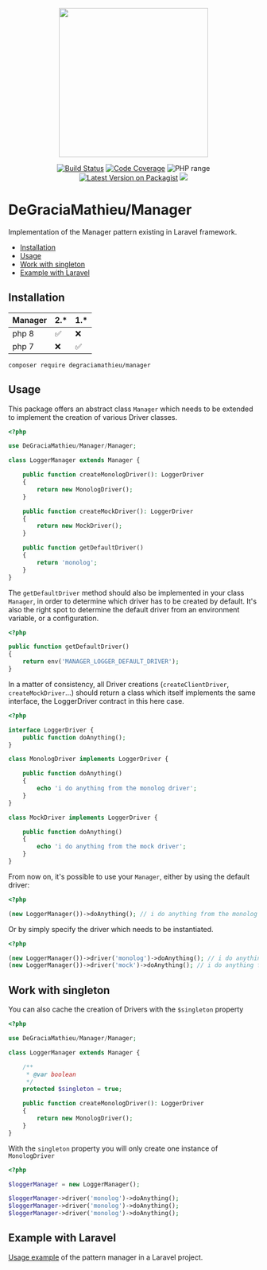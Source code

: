 <p align="center">
<img src="https://i.ibb.co/vq97y2t/laravel-manager.jpg" width="300">
</p>

<p align="center">
<a href="https://scrutinizer-ci.com/g/DeGraciaMathieu/Manager/"><img src="https://scrutinizer-ci.com/g/DeGraciaMathieu/Manager/badges/build.png?b=master" alt="Build Status"></a>
<a href="https://scrutinizer-ci.com/g/DeGraciaMathieu/manager/?branch=master"><img src="https://scrutinizer-ci.com/g/DeGraciaMathieu/manager/badges/coverage.png?b=master" alt="Code Coverage"></a>
<img src="https://img.shields.io/travis/php-v/DeGraciaMathieu/manager.svg" alt="PHP range"> 
<a href="https://packagist.org/packages/degraciamathieu/manager"><img src="https://img.shields.io/packagist/v/degraciamathieu/manager.svg?style=flat-square" alt="Latest Version on Packagist"></a>
<a href='https://packagist.org/packages/degraciamathieu/manager'><img src='https://img.shields.io/packagist/dt/degraciamathieu/manager.svg?style=flat-square' /></a> 
</p>

# DeGraciaMathieu/Manager

Implementation of the Manager pattern existing in Laravel framework.

* [Installation](#installation)
* [Usage](#usage)
* [Work with singleton](#work-with-singleton)
* [Example with Laravel](#example-with-laravel)

## Installation
 
| Manager | 2.*                | 1.*                |
|---------|--------------------|--------------------|
| php 8    | :white_check_mark: | :x:                |
| php 7    | :x:                | :white_check_mark: |
 
```
composer require degraciamathieu/manager
```

## Usage

This package offers an abstract class `Manager` which needs to be extended to implement the creation of various Driver classes.

```php
<?php

use DeGraciaMathieu/Manager/Manager;

class LoggerManager extends Manager {

    public function createMonologDriver(): LoggerDriver
    {
        return new MonologDriver();
    }

    public function createMockDriver(): LoggerDriver
    {
        return new MockDriver();
    }

    public function getDefaultDriver()
    {
        return 'monolog';
    }
}
```

The `getDefaultDriver` method should also be implemented in your class `Manager`, in order to determine which driver has to be created by default. It's also the right spot to determine the default driver from an environment variable, or a configuration.

```php
<?php

public function getDefaultDriver()
{
    return env('MANAGER_LOGGER_DEFAULT_DRIVER');
}
```
In a matter of consistency, all Driver creations (`createClientDriver`, `createMockDriver`...) should return a class which itself implements the same interface, the LoggerDriver contract in this here case.

```php
<?php

interface LoggerDriver {
    public function doAnything();
}

class MonologDriver implements LoggerDriver {

    public function doAnything()
    {
        echo 'i do anything from the monolog driver';
    }
}

class MockDriver implements LoggerDriver {

    public function doAnything()
    {
        echo 'i do anything from the mock driver';
    }
}
```

From now on, it's possible to use your `Manager`, either by using the default driver:

```php
<?php

(new LoggerManager())->doAnything(); // i do anything from the monolog driver
```

Or by simply specify the driver which needs to be instantiated.

```php
<?php

(new LoggerManager())->driver('monolog')->doAnything(); // i do anything from the monolog driver
(new LoggerManager())->driver('mock')->doAnything(); // i do anything from the mock driver
```
## Work with singleton

You can also cache the creation of Drivers with the `$singleton` property

```php
<?php

use DeGraciaMathieu/Manager/Manager;

class LoggerManager extends Manager {

    /**
     * @var boolean
     */
    protected $singleton = true;

    public function createMonologDriver(): LoggerDriver
    {
        return new MonologDriver();
    }    
}
```

With the `singleton` property you will only create one instance of `MonologDriver`

```php
<?php

$loggerManager = new LoggerManager();

$loggerManager->driver('monolog')->doAnything();
$loggerManager->driver('monolog')->doAnything();
$loggerManager->driver('monolog')->doAnything();
```

## Example with Laravel

[Usage example](https://github.com/DeGraciaMathieu/manager-examples) of the pattern manager in a Laravel project.
